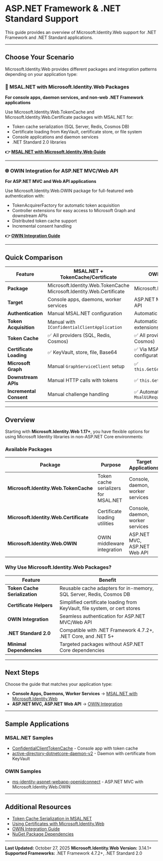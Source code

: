 # ASP.NET Framework & .NET Standard Support

This guide provides an overview of Microsoft.Identity.Web support for .NET Framework and .NET Standard applications.

---

## Choose Your Scenario

Microsoft.Identity.Web provides different packages and integration patterns depending on your application type:

### 🔷 MSAL.NET with Microsoft.Identity.Web Packages

**For console apps, daemon services, and non-web .NET Framework applications**

Use Microsoft.Identity.Web.TokenCache and Microsoft.Identity.Web.Certificate packages with MSAL.NET for:
- Token cache serialization (SQL Server, Redis, Cosmos DB)
- Certificate loading from KeyVault, certificate store, or file system
- Console applications and daemon services
- .NET Standard 2.0 libraries

**👉 [MSAL.NET with Microsoft.Identity.Web Guide](msal-dotnet-framework.md)**

---

### 🌐 OWIN Integration for ASP.NET MVC/Web API

**For ASP.NET MVC and Web API applications**

Use Microsoft.Identity.Web.OWIN package for full-featured web authentication with:
- TokenAcquirerFactory for automatic token acquisition
- Controller extensions for easy access to Microsoft Graph and downstream APIs
- Distributed token cache support
- Incremental consent handling

**👉 [OWIN Integration Guide](owin.md)**

---

## Quick Comparison

| Feature | MSAL.NET + TokenCache/Certificate | OWIN Integration |
|---------|-----------------------------------|------------------|
| **Package** | Microsoft.Identity.Web.TokenCache<br>Microsoft.Identity.Web.Certificate | Microsoft.Identity.Web.OWIN |
| **Target** | Console apps, daemons, worker services | ASP.NET MVC, ASP.NET Web API |
| **Authentication** | Manual MSAL.NET configuration | Automatic OWIN middleware |
| **Token Acquisition** | Manual with `IConfidentialClientApplication` | Automatic with controller extensions |
| **Token Cache** | ✅ All providers (SQL, Redis, Cosmos) | ✅ All providers (SQL, Redis, Cosmos) |
| **Certificate Loading** | ✅ KeyVault, store, file, Base64 | ✅ Via MSAL.NET configuration |
| **Microsoft Graph** | Manual `GraphServiceClient` setup | ✅ `this.GetGraphServiceClient()` |
| **Downstream APIs** | Manual HTTP calls with tokens | ✅ `this.GetDownstreamApi()` |
| **Incremental Consent** | Manual challenge handling | ✅ Automatic with `MsalUiRequiredException` |

---

## Overview

Starting with **Microsoft.Identity.Web 1.17+**, you have flexible options for using Microsoft Identity libraries in non-ASP.NET Core environments:

### Available Packages

| Package | Purpose | Target Applications |
|---------|---------|---------------------|
| **Microsoft.Identity.Web.TokenCache** | Token cache serializers for MSAL.NET | Console, daemon, worker services |
| **Microsoft.Identity.Web.Certificate** | Certificate loading utilities | Console, daemon, worker services |
| **Microsoft.Identity.Web.OWIN** | OWIN middleware integration | ASP.NET MVC, ASP.NET Web API |

### Why Use Microsoft.Identity.Web Packages?

| Feature | Benefit |
|---------|---------|
| **Token Cache Serialization** | Reusable cache adapters for in-memory, SQL Server, Redis, Cosmos DB |
| **Certificate Helpers** | Simplified certificate loading from KeyVault, file system, or cert stores |
| **OWIN Integration** | Seamless authentication for ASP.NET MVC/Web API |
| **.NET Standard 2.0** | Compatible with .NET Framework 4.7.2+, .NET Core, and .NET 5+ |
| **Minimal Dependencies** | Targeted packages without ASP.NET Core dependencies |

---

## Next Steps

Choose the guide that matches your application type:

- **Console Apps, Daemons, Worker Services** → [MSAL.NET with Microsoft.Identity.Web](msal-dotnet-framework.md)
- **ASP.NET MVC, ASP.NET Web API** → [OWIN Integration](owin.md)

---

## Sample Applications

### MSAL.NET Samples

- [ConfidentialClientTokenCache](https://github.com/Azure-Samples/active-directory-dotnet-v1-to-v2/tree/master/ConfidentialClientTokenCache) - Console app with token cache
- [active-directory-dotnetcore-daemon-v2](https://github.com/Azure-Samples/active-directory-dotnetcore-daemon-v2) - Daemon with certificate from KeyVault

### OWIN Samples

- [ms-identity-aspnet-webapp-openidconnect](https://github.com/Azure-Samples/ms-identity-aspnet-webapp-openidconnect) - ASP.NET MVC with Microsoft.Identity.Web.OWIN

---

## Additional Resources

- [Token Cache Serialization in MSAL.NET](https://learn.microsoft.com/azure/active-directory/develop/msal-net-token-cache-serialization)
- [Using Certificates with Microsoft.Identity.Web](https://github.com/AzureAD/microsoft-identity-web/wiki/Certificates)
- [OWIN Integration Guide](https://github.com/AzureAD/microsoft-identity-web/wiki/OWIN)
- [NuGet Package Dependencies](https://github.com/AzureAD/microsoft-identity-web/wiki/NuGet-package-references)

---

**Last Updated:** October 27, 2025
**Microsoft.Identity.Web Version:** 3.14.1+
**Supported Frameworks:** .NET Framework 4.7.2+, .NET Standard 2.0